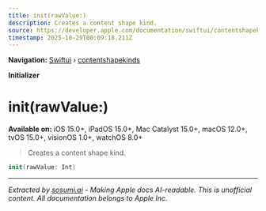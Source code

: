 ```yaml
---
title: init(rawValue:)
description: Creates a content shape kind.
source: https://developer.apple.com/documentation/swiftui/contentshapekinds/init(rawvalue:)
timestamp: 2025-10-29T00:09:18.211Z
---
```


**Navigation:** [Swiftui](/documentation/swiftui) › [contentshapekinds](/documentation/swiftui/contentshapekinds)

**Initializer**

# init(rawValue:)

**Available on:** iOS 15.0+, iPadOS 15.0+, Mac Catalyst 15.0+, macOS 12.0+, tvOS 15.0+, visionOS 1.0+, watchOS 8.0+

> Creates a content shape kind.

```swift
init(rawValue: Int)
```

---

*Extracted by [sosumi.ai](https://sosumi.ai) - Making Apple docs AI-readable.*
*This is unofficial content. All documentation belongs to Apple Inc.*
